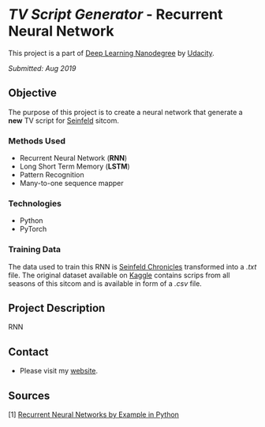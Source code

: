 # *TV Script Generator* - Recurrent Neural Network

This project is a part of [Deep Learning Nanodegree](https://www.udacity.com/course/deep-learning-nanodegree--nd101) by [Udacity](https://www.udacity.com/).

*Submitted: Aug 2019*

## Objective
The purpose of this project is to create a neural network that generate a **new** TV script for [Seinfeld](https://en.wikipedia.org/wiki/Seinfeld) sitcom.

### Methods Used
* Recurrent Neural Network (**RNN**)
* Long Short Term Memory (**LSTM**)
* Pattern Recognition
* Many-to-one sequence mapper

### Technologies
* Python
* PyTorch

### Training Data
The data used to train this RNN is [Seinfeld Chronicles](https://www.kaggle.com/thec03u5/seinfeld-chronicles#scripts.csv) transformed into a *.txt* file. The original dataset available on [Kaggle](https://www.kaggle.com/) contains scrips from all seasons of this sitcom and is available in form of a *.csv* file.

## Project Description
RNN



## Contact
* Please visit my [website](https://marketaince.com/).

## Sources
[1] [Recurrent Neural Networks by Example in Python](https://towardsdatascience.com/recurrent-neural-networks-by-example-in-python-ffd204f99470)